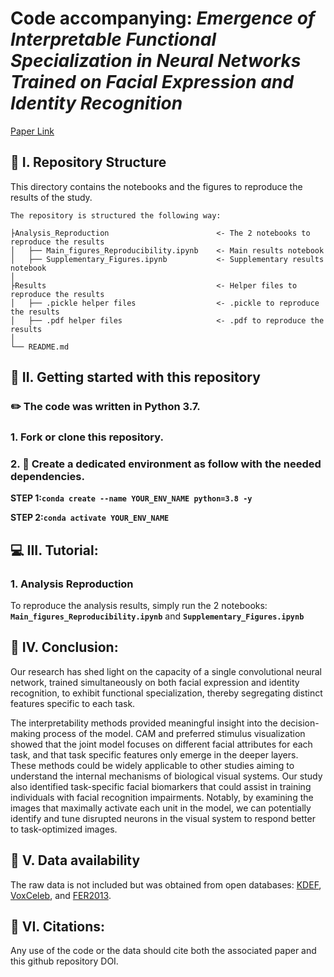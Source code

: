 # Code accompanying: *Emergence of Interpretable Functional Specialization in Neural Networks Trained on Facial Expression and Identity Recognition*

[Paper Link]()
 
## 📂 I. Repository Structure

This directory contains the notebooks and the figures to reproduce the results of the study.

```
The repository is structured the following way:

├Analysis_Reproduction                        <- The 2 notebooks to reproduce the results
│   ├── Main_figures_Reproducibility.ipynb    <- Main results notebook
│   ├── Supplementary_Figures.ipynb           <- Supplementary results notebook
│
├Results                                      <- Helper files to reproduce the results
│   ├── .pickle helper files                  <- .pickle to reproduce the results
│   ├── .pdf helper files                     <- .pdf to reproduce the results
│
└── README.md

```
## 🚀 II. Getting started with this repository

### ✏️ The code was written in Python 3.7.

### 1. Fork or clone this repository.

### 2. 🔨 Create a dedicated environment as follow with the needed dependencies.

**STEP 1:`conda create --name YOUR_ENV_NAME python=3.8 -y`**

**STEP 2:`conda activate YOUR_ENV_NAME`**

## 💻 III. Tutorial:

### 1. Analysis Reproduction
To reproduce the analysis results, simply run the 2 notebooks: **`Main_figures_Reproducibility.ipynb`** and **`Supplementary_Figures.ipynb`**

## 📗 IV. Conclusion:
Our research has shed light on the capacity of a single convolutional neural network, trained simultaneously on both facial expression and identity recognition, to exhibit functional specialization, thereby segregating distinct features specific to each task.

The interpretability methods provided meaningful insight into the decision-making process of the model. CAM and preferred stimulus visualization showed that the joint model focuses on different facial attributes for each task, and that task specific features only emerge in the deeper layers. These methods could be widely applicable to other studies aiming to understand the internal mechanisms of biological visual systems. Our study also identified task-specific facial biomarkers that could assist in training individuals with facial recognition impairments. Notably, by examining the images that maximally activate each unit in the model, we can potentially identify and tune disrupted neurons in the visual system to respond better to task-optimized images.
## 💾 V. Data availability
The raw data is not included but was obtained from open databases: [KDEF](https://kdef.se/), [VoxCeleb](https://www.robots.ox.ac.uk/~vgg/data/voxceleb/), and [FER2013](https://www.kaggle.com/datasets/msambare/fer2013).
## 📌 VI. Citations:
Any use of the code or the data should cite both the associated paper and this github repository DOI.
